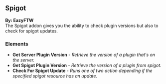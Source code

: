 ## Spigot
**By: EazyFTW**<br>
The Spigot addon gives you the ability to check plugin versions but also to check for spigot updates.
<br>

### Elements
* **Get Server Plugin Version** - *Retrieve the version of a plugin that's on the server.*
* **Get Spigot Plugin Version** - *Retrieve the version of a plugin from spigot.*
* **Check For Spigot Update** - *Runs one of two action depending if the specified spigot resource has an update.*
